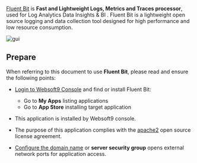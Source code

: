 [Fluent Bit](https://fluentbit.io) is **Fast and Lightweight Logs, Metrics and Traces processor**, used for Log Analytics Data Insights & BI . Fluent Bit is a lightweight open source logging and data collection tool designed for high performance and low resource consumption.


![gui](https://libs.websoft9.com/Websoft9/DocsPicture/zh/fluentbit/fluentbit-gui-websoft9.png)


## Prepare

When referring to this document to use **Fluent Bit**, please read and ensure the following points:

- [Login to Websoft9 Console](./login-console) and find or install Fluent Bit:
  - Go to **My Apps** listing applications 
  - Go to **App Store** installing target application

- This application is installed by Websoft9 console.


- The purpose of this application complies with the [apache2](https://opensource.org/licenses/Apache-2.0) open source license agreement.


- [Configure the domain name](./domain-set) or **server security group** opens external network ports for application access.